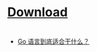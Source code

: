 
# [Download](https://golang.google.cn/dl/)

# 

- [Go 语言到底适合干什么？](https://www.zhihu.com/question/296426314)